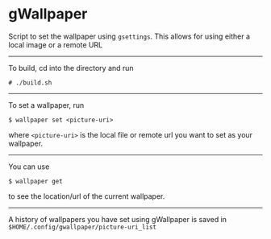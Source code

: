 # gWallpaper
Script to set the wallpaper using `gsettings`. This allows for using either a local image or a remote URL

---

To build, cd into the directory and run
```
# ./build.sh
```

---

To set a wallpaper, run
```
$ wallpaper set <picture-uri>
```
where `<picture-uri>` is the local file or remote url you want to set as your wallpaper.

---

You can use
```
$ wallpaper get
```
to see the location/url of the current wallpaper.

---

A history of wallpapers you have set using gWallpaper is saved in `$HOME/.config/gwallpaper/picture-uri_list`